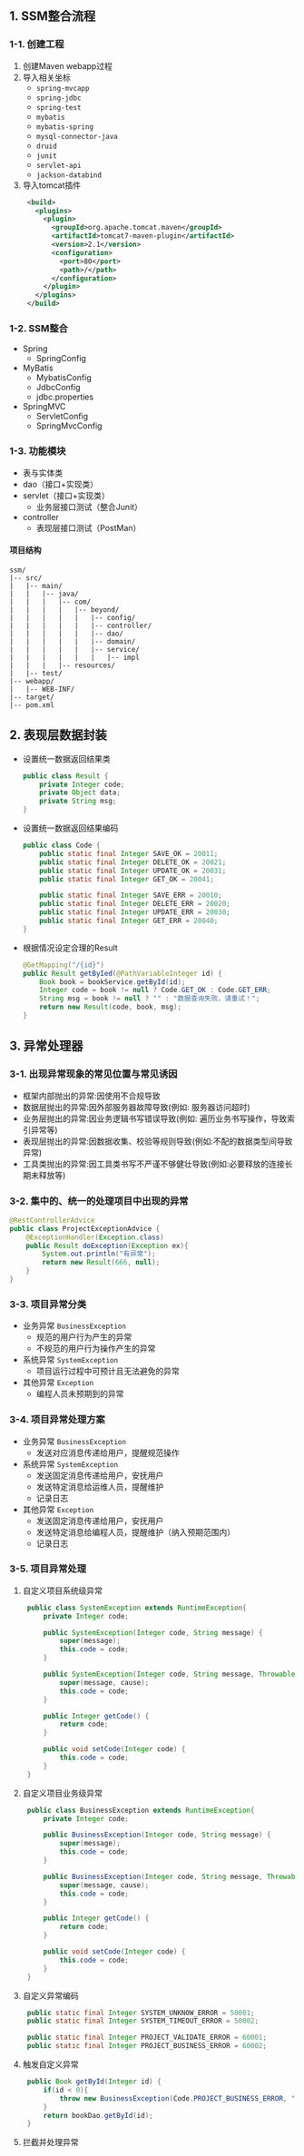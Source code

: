 ## 1. SSM整合流程
### 1-1. 创建工程
1. 创建Maven webapp过程
2. 导入相关坐标
   * `spring-mvcapp`
   * `spring-jdbc`
   * `spring-test`
   * `mybatis`
   * `mybatis-spring`
   * `mysql-connector-java`
   * `druid`
   * `junit`
   * `servlet-api`
   * `jackson-databind`
3. 导入tomcat插件
   ```xml
    <build>
      <plugins>
        <plugin>
          <groupId>org.apache.tomcat.maven</groupId>
          <artifactId>tomcat7-maven-plugin</artifactId>
          <version>2.1</version>
          <configuration>
            <port>80</port>
            <path>/</path>
          </configuration>
        </plugin>
      </plugins>
    </build>
   ```
### 1-2. SSM整合
* Spring
  * SpringConfig
* MyBatis
  * MybatisConfig
  * JdbcConfig
  * jdbc.properties
* SpringMVC
  * ServletConfig
  * SpringMvcConfig
### 1-3. 功能模块
* 表与实体类
* dao（接口+实现类）
* servlet（接口+实现类）
  * 业务层接口测试（整合Junit）
* controller
  * 表现层接口测试（PostMan）
#### 项目结构
```
ssm/
|-- src/
|   |-- main/
|   |   |-- java/
|   |   |   |-- com/
|   |   |   |   |-- beyond/
|   |   |   |   |   |-- config/
|   |   |   |   |   |-- controller/
|   |   |   |   |   |-- dao/
|   |   |   |   |   |-- domain/
|   |   |   |   |   |-- service/
|   |   |   |   |   |   |-- impl
|   |   |   |-- resources/
|   |-- test/
|-- webapp/
|   |-- WEB-INF/
|-- target/
|-- pom.xml
```
## 2. 表现层数据封装
* 设置统一数据返回结果类
  ```java
  public class Result {
      private Integer code;
      private Object data;
      private String msg;
  }
  ```
* 设置统一数据返回结果编码
  ```java
  public class Code {
      public static final Integer SAVE_OK = 20011;
      public static final Integer DELETE_OK = 20021;
      public static final Integer UPDATE_OK = 20031;
      public static final Integer GET_OK = 20041;

      public static final Integer SAVE_ERR = 20010;
      public static final Integer DELETE_ERR = 20020;
      public static final Integer UPDATE_ERR = 20030;
      public static final Integer GET_ERR = 20040;
  }
  ```
* 根据情况设定合理的Result
  ```java
  @GetMapping("/{id}")
  public Result getByIed(@PathVariableInteger id) {
      Book book = bookService.getById(id);
      Integer code = book != null ? Code.GET_OK : Code.GET_ERR;
      String msg = book != null ? "" : "数据查询失败，请重试！";
      return new Result(code, book, msg);
  }
  ```
## 3. 异常处理器
### 3-1. 出现异常现象的常见位置与常见诱因
* 框架内部抛出的异常:因使用不合规导致
* 数据层抛出的异常:因外部服务器故障导致(例如: 服务器访问超时)
* 业务层抛出的异常:因业务逻辑书写错误导致(例如: 遍历业务书写操作，导致索引异常等)
* 表现层抛出的异常:因数据收集、校验等规则导致(例如:不配的数据类型间导致异常)
* 工具类抛出的异常:因工具类书写不严谨不够健壮导致(例如:必要释放的连接长期未释放等)
### 3-2. 集中的、统一的处理项目中出现的异常
```java
@RestControllerAdvice
public class ProjectExceptionAdvice {
    @ExceptionHandler(Exception.class)
    public Result doException(Exception ex){
        System.out.println("有异常");
        return new Result(666, null);
    }
}
```
### 3-3. 项目异常分类
* 业务异常 `BusinessException`
  * 规范的用户行为产生的异常
  * 不规范的用户行为操作产生的异常
* 系统异常 `SystemException`
  * 项目运行过程中可预计且无法避免的异常
* 其他异常 `Exception`
  * 编程人员未预期到的异常
### 3-4. 项目异常处理方案
* 业务异常 `BusinessException`
  * 发送对应消息传递给用户，提醒规范操作
* 系统异常 `SystemException`
  * 发送固定消息传递给用户，安抚用户
  * 发送特定消息给运维人员，提醒维护
  * 记录日志
* 其他异常 `Exception`
  * 发送固定消息传递给用户，安抚用户
  * 发送特定消息给编程人员，提醒维护（纳入预期范围内）
  * 记录日志
### 3-5. 项目异常处理
1. 自定义项目系统级异常
   ```java
    public class SystemException extends RuntimeException{
        private Integer code;

        public SystemException(Integer code, String message) {
            super(message);
            this.code = code;
        }

        public SystemException(Integer code, String message, Throwable cause) {
            super(message, cause);
            this.code = code;
        }

        public Integer getCode() {
            return code;
        }

        public void setCode(Integer code) {
            this.code = code;
        }
    }
   ```
2. 自定义项目业务级异常
   ```java
    public class BusinessException extends RuntimeException{
        private Integer code;

        public BusinessException(Integer code, String message) {
            super(message);
            this.code = code;
        }

        public BusinessException(Integer code, String message, Throwable cause) {
            super(message, cause);
            this.code = code;
        }

        public Integer getCode() {
            return code;
        }

        public void setCode(Integer code) {
            this.code = code;
        }
    }
   ```
3. 自定义异常编码
   ```java
    public static final Integer SYSTEM_UNKNOW_ERROR = 50001;
    public static final Integer SYSTEM_TIMEOUT_ERROR = 50002;

    public static final Integer PROJECT_VALIDATE_ERROR = 60001;
    public static final Integer PROJECT_BUSINESS_ERROR = 60002;
   ```
4. 触发自定义异常
   ```java
    public Book getById(Integer id) {
        if(id < 0){
            throw new BusinessException(Code.PROJECT_BUSINESS_ERROR, "请勿进行非法操作！");
        }
        return bookDao.getById(id);
    }
   ```
5. 拦截并处理异常
   ```java

   ```